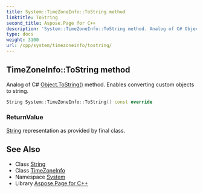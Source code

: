```yaml
---
title: System::TimeZoneInfo::ToString method
linktitle: ToString
second_title: Aspose.Page for C++
description: 'System::TimeZoneInfo::ToString method. Analog of C# Object.ToString() method. Enables converting custom objects to string in C++.'
type: docs
weight: 3100
url: /cpp/system/timezoneinfo/tostring/
---
```

## TimeZoneInfo::ToString method


Analog of C# [Object.ToString()](../../object/tostring/) method. Enables converting custom objects to string.

```cpp
String System::TimeZoneInfo::ToString() const override
```


### ReturnValue

[String](../../string/) representation as provided by final class.

## See Also

* Class [String](../../string/)
* Class [TimeZoneInfo](../)
* Namespace [System](../../)
* Library [Aspose.Page for C++](../../../)
